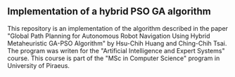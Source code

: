 ## Implementation of a hybrid PSO GA algorithm

This repository is an implementation of the algorithm described in the paper
"Global Path Planning for Autonomous Robot Navigation Using Hybrid Metaheuristic GA-PSO Algorithm"
by Hsu-Chih Huang and Ching-Chih Tsai. The program was writen for the "Artificial Intelligence and Expert Systems"
course. This course is part of the "MSc in Computer Science" program in University of Piraeus.
